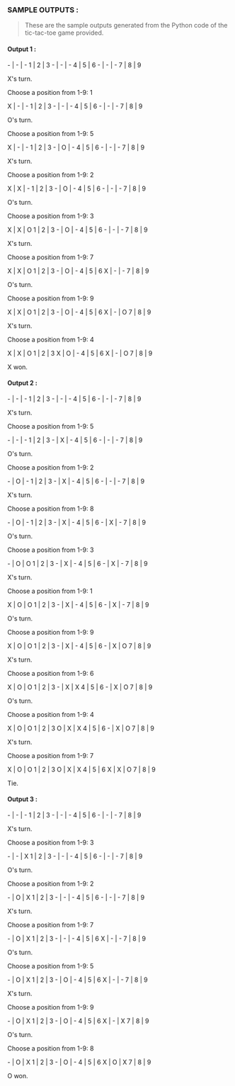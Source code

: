 ### SAMPLE OUTPUTS :
>These are the sample outputs generated from the Python code of the tic-tac-toe game provided.

#### Output 1 :

\- | - | -     1 | 2 | 3
\- | - | -     4 | 5 | 6
\- | - | -     7 | 8 | 9


X's turn.

Choose a position from 1-9: 1


X | - | -     1 | 2 | 3
\- | - | -     4 | 5 | 6
\- | - | -     7 | 8 | 9


O's turn.

Choose a position from 1-9: 5


X | - | -     1 | 2 | 3
\- | O | -     4 | 5 | 6
\- | - | -     7 | 8 | 9


X's turn.

Choose a position from 1-9: 2


X | X | -     1 | 2 | 3
\- | O | -     4 | 5 | 6
\- | - | -     7 | 8 | 9


O's turn.

Choose a position from 1-9: 3


X | X | O     1 | 2 | 3
\- | O | -     4 | 5 | 6
\- | - | -     7 | 8 | 9


X's turn.

Choose a position from 1-9: 7


X | X | O     1 | 2 | 3
\- | O | -     4 | 5 | 6
X | - | -     7 | 8 | 9


O's turn.

Choose a position from 1-9: 9


X | X | O     1 | 2 | 3
\- | O | -     4 | 5 | 6
X | - | O     7 | 8 | 9


X's turn.

Choose a position from 1-9: 4


X | X | O     1 | 2 | 3
X | O | -     4 | 5 | 6
X | - | O     7 | 8 | 9


X won.

#### Output 2 :

\- | - | -     1 | 2 | 3
\- | - | -     4 | 5 | 6
\- | - | -     7 | 8 | 9


X's turn.

Choose a position from 1-9: 5


\- | - | -     1 | 2 | 3
\- | X | -     4 | 5 | 6
\- | - | -     7 | 8 | 9


O's turn.

Choose a position from 1-9: 2


\- | O | -     1 | 2 | 3
\- | X | -     4 | 5 | 6
\- | - | -     7 | 8 | 9


X's turn.

Choose a position from 1-9: 8


\- | O | -     1 | 2 | 3
\- | X | -     4 | 5 | 6
\- | X | -     7 | 8 | 9


O's turn.

Choose a position from 1-9: 3


\- | O | O     1 | 2 | 3
\- | X | -     4 | 5 | 6
\- | X | -     7 | 8 | 9


X's turn.

Choose a position from 1-9: 1


X | O | O     1 | 2 | 3
\- | X | -     4 | 5 | 6
\- | X | -     7 | 8 | 9


O's turn.

Choose a position from 1-9: 9


X | O | O     1 | 2 | 3
\- | X | -     4 | 5 | 6
\- | X | O     7 | 8 | 9


X's turn.

Choose a position from 1-9: 6


X | O | O     1 | 2 | 3
\- | X | X     4 | 5 | 6
\- | X | O     7 | 8 | 9


O's turn.

Choose a position from 1-9: 4


X | O | O     1 | 2 | 3
O | X | X     4 | 5 | 6
\- | X | O     7 | 8 | 9


X's turn.

Choose a position from 1-9: 7


X | O | O     1 | 2 | 3
O | X | X     4 | 5 | 6
X | X | O     7 | 8 | 9


Tie.

#### Output 3 : 

\- | - | -     1 | 2 | 3
\- | - | -     4 | 5 | 6
\- | - | -     7 | 8 | 9


X's turn.

Choose a position from 1-9: 3


\- | - | X     1 | 2 | 3
\- | - | -     4 | 5 | 6
\- | - | -     7 | 8 | 9


O's turn.

Choose a position from 1-9: 2


\- | O | X     1 | 2 | 3
\- | - | -     4 | 5 | 6
\- | - | -     7 | 8 | 9


X's turn.

Choose a position from 1-9: 7


\- | O | X     1 | 2 | 3
\- | - | -     4 | 5 | 6
X | - | -     7 | 8 | 9


O's turn.

Choose a position from 1-9: 5


\- | O | X     1 | 2 | 3
\- | O | -     4 | 5 | 6
X | - | -     7 | 8 | 9


X's turn.

Choose a position from 1-9: 9


\- | O | X     1 | 2 | 3
\- | O | -     4 | 5 | 6
X | - | X     7 | 8 | 9


O's turn.

Choose a position from 1-9: 8


\- | O | X     1 | 2 | 3
\- | O | -     4 | 5 | 6
X | O | X     7 | 8 | 9


O won.